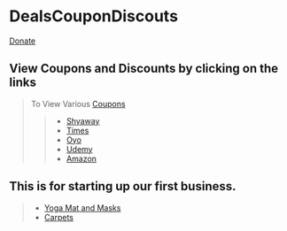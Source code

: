 # DealsCouponDiscouts	
[Donate](https://paypal.me/7875555711)

## View Coupons and Discounts by clicking on the links
> To View Various [Coupons](https://bit.ly/ckc0up0n)
>> * [Shyaway](https://bit.ly/2Dy5LCD)
>> * [Times](https://bit.ly/3emTRIi)
>> * [Oyo](https://bit.ly/oyoek)
>> * [Udemy](https://bit.ly/2OcWoKr)
>> * [Amazon](https://amzn.to/2ZhTjiy)

## This is for starting up our first business.
> * [Yoga Mat and Masks](https://csxavier.github.io/Kahna/Images/mat_masks.html)
> * [Carpets](https://bit.ly/carp37s)


